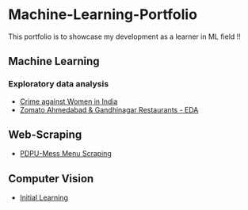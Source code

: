 # Machine-Learning-Portfolio

This portfolio is to showcase my development as a learner in ML field !!

## Machine Learning

### Exploratory data analysis

* [Crime against Women in India](https://github.com/memr5/Machine-Learning-Portfolio/tree/master/Machine%20Learning/EDA/Crime%20Against%20Women%20in%20India)
* [Zomato Ahmedabad & Gandhinagar Restaurants - EDA](https://github.com/memr5/Machine-Learning-Portfolio/tree/master/Machine%20Learning/EDA/Zomato%20Ahmedabad%20%26%20Gandhinagar%20Restaurants)

## Web-Scraping

* [PDPU-Mess Menu Scraping](https://github.com/memr5/Machine-Learning-Portfolio/tree/master/Web-Scraping/Custo-Friend)

## Computer Vision

* [Initial Learning](https://github.com/memr5/Machine-Learning-Portfolio/tree/master/Computer%20Vision/Initial%20Learning)
